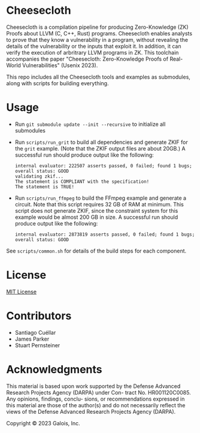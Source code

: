 # Cheesecloth

Cheesecloth is a compilation pipeline for producing Zero-Knowledge (ZK) Proofs about LLVM (C, C++, Rust) programs.
Cheesecloth enables analysts to prove that they know a vulnerability in a program, without revealing the details of the vulnerability or the inputs that exploit it.
In addition, it can verify the execution of arbritrary LLVM programs in ZK.
This toolchain accompanies the paper "Cheesecloth: Zero-Knowledge Proofs of Real-World Vulnerabilities" (Usenix 2023).

This repo includes all the Cheesecloth tools and examples as submodules, along
with scripts for building everything.

# Usage

* Run `git submodule update --init --recursive` to initialize all submodules

* Run `scripts/run_grit` to build all dependencies and generate ZKIF for the
  `grit` example.  (Note that the ZKIF output files are about 20GB.)  A
  successful run should produce output like the following:

  ```
  internal evaluator: 222507 asserts passed, 0 failed; found 1 bugs; overall status: GOOD
  validating zkif...
  The statement is COMPLIANT with the specification!
  The statement is TRUE!
  ```

* Run `scripts/run_ffmpeg` to build the FFmpeg example and generate a circuit.
  Note that this script requires 32 GB of RAM at minimum.
  This script does not generate ZKIF, since the constraint system for this example
  would be almost 200 GB in size.  A successful run should produce output like
  the following:

  ```
  internal evaluator: 2873819 asserts passed, 0 failed; found 1 bugs; overall status: GOOD
  ```

See `scripts/common.sh` for details of the build steps for each component.

# License

[MIT License](/LICENSE)

# Contributors

- Santiago Cuéllar
- James Parker
- Stuart Pernsteiner

# Acknowledgments

This material is based upon work supported by the Defense Advanced Research Projects Agency (DARPA) under Con- tract No. HR001120C0085. Any opinions, findings, conclu- sions, or recommendations expressed in this material are those of the author(s) and do not necessarily reflect the views of the Defense Advanced Research Projects Agency (DARPA).

Copyright © 2023 Galois, Inc.

